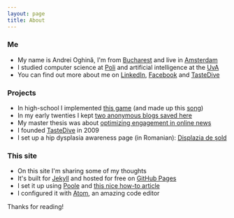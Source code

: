 ```yaml
---
layout: page
title: About
---
```


### Me

* My name is Andrei Oghină, I'm from [Bucharest](https://www.facebook.com/BucurestiOptimist/) and live in [Amsterdam](https://www.facebook.com/iamsterdam/)
* I studied computer science at [Poli](http://acs.pub.ro/en/) and artificial intelligence at the [UvA](http://www.uva.nl)
* You can find out more about me on [LinkedIn](https://nl.linkedin.com/in/andreioghina), [Facebook](https://www.facebook.com/andrei.oghina) and [TasteDive](https://tastedive.com/andrei)

### Projects

* In high-school I implemented [this game](/public/static/tank-site/) (and made up this [song](/public/static/psychedelic-solo.wav))
* In my early twenties I kept [two anonymous blogs saved here](/public/static/harmony-within-chaos.pdf)
* My master thesis was about [optimizing engagement in online news](/public/static/optimizing-engagement-in-online-news.pdf)
* I founded [TasteDive](http://tastedive.com) in 2009
* I set up a hip dysplasia awareness page (in Romanian): [Displazia de șold](http://displaziadesold.ro)

### This site

* On this site I'm sharing some of my thoughts
* It's built for [Jekyll](http://jekyllrb.com) and hosted for free on [GitHub Pages](https://pages.github.com)
* I set it up using [Poole](https://github.com/poole/poole) and [this nice how-to article](http://joshualande.com/jekyll-github-pages-poole)
* I configured it with [Atom](http://atom.io), an amazing code editor

Thanks for reading!
